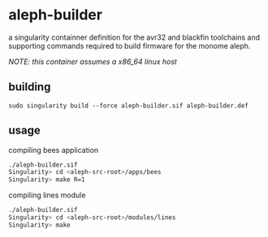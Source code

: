 # aleph-builder

a singularity containner definition for the avr32 and blackfin toolchains and
supporting commands required to build firmware for the monome aleph.

_NOTE: this container assumes a x86_64 linux host_

## building

`sudo singularity build --force aleph-builder.sif aleph-builder.def`

## usage

compiling bees application

```sh
./aleph-builder.sif
Singularity> cd <aleph-src-root>/apps/bees
Singularity> make R=1
```

compiling lines module

```sh
./aleph-builder.sif
Singularity> cd <aleph-src-root>/modules/lines
Singularity> make
```
